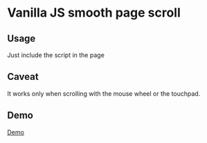 # Vanilla JS smooth page scroll

## Usage

Just include the script in the page

## Caveat

It works only when scrolling with the mouse wheel or the touchpad.

## Demo

[Demo](https://fbedussi.github.io/smoothScroll/index.html)